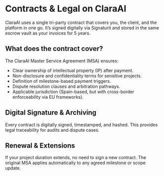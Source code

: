 # Contracts & Legal on ClaraAI

ClaraAI uses a single tri-party contract that covers you, the client, and the platform in one go. It’s signed digitally via Signaturit and stored in the same escrow vault as your invoices for 5 years.

## What does the contract cover?

The ClaraAI Master Service Agreement (MSA) ensures:

- Clear ownership of intellectual property (IP) after payment.
- Non-disclosure and confidentiality terms for sensitive projects.
- Definition of milestone-based payment triggers.
- Dispute resolution clauses and arbitration pathways.
- Applicable jurisdiction (Spain-based, but with cross-border enforceability via EU frameworks).

## Digital Signature & Archiving

Every contract is digitally signed, timestamped, and hashed. This provides legal traceability for audits and dispute cases.

## Renewal & Extensions

If your project duration extends, no need to sign a new contract. The original MSA applies automatically to any agreed milestone or scope update.
